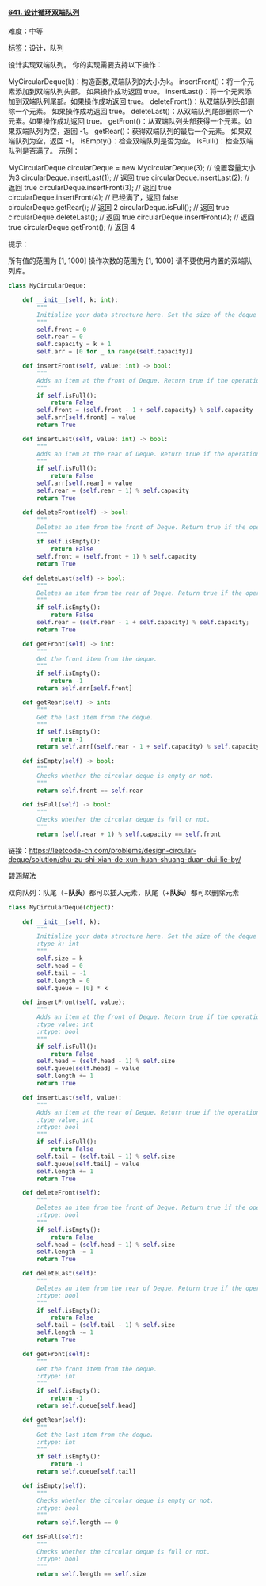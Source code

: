 #### [641. 设计循环双端队列](https://leetcode-cn.com/problems/design-circular-deque/)

难度：中等

标签：设计，队列

设计实现双端队列。
你的实现需要支持以下操作：

MyCircularDeque(k)：构造函数,双端队列的大小为k。
insertFront()：将一个元素添加到双端队列头部。 如果操作成功返回 true。
insertLast()：将一个元素添加到双端队列尾部。如果操作成功返回 true。
deleteFront()：从双端队列头部删除一个元素。 如果操作成功返回 true。
deleteLast()：从双端队列尾部删除一个元素。如果操作成功返回 true。
getFront()：从双端队列头部获得一个元素。如果双端队列为空，返回 -1。
getRear()：获得双端队列的最后一个元素。 如果双端队列为空，返回 -1。
isEmpty()：检查双端队列是否为空。
isFull()：检查双端队列是否满了。
示例：

MyCircularDeque circularDeque = new MycircularDeque(3); // 设置容量大小为3
circularDeque.insertLast(1);			        // 返回 true
circularDeque.insertLast(2);			        // 返回 true
circularDeque.insertFront(3);			        // 返回 true
circularDeque.insertFront(4);			        // 已经满了，返回 false
circularDeque.getRear();  				// 返回 2
circularDeque.isFull();				        // 返回 true
circularDeque.deleteLast();			        // 返回 true
circularDeque.insertFront(4);			        // 返回 true
circularDeque.getFront();				// 返回 4

 

提示：

所有值的范围为 [1, 1000]
操作次数的范围为 [1, 1000]
请不要使用内置的双端队列库。

```python
class MyCircularDeque:

    def __init__(self, k: int):
        """
        Initialize your data structure here. Set the size of the deque to be k.
        """
        self.front = 0
        self.rear = 0
        self.capacity = k + 1
        self.arr = [0 for _ in range(self.capacity)]

    def insertFront(self, value: int) -> bool:
        """
        Adds an item at the front of Deque. Return true if the operation is successful.
        """
        if self.isFull():
            return False
        self.front = (self.front - 1 + self.capacity) % self.capacity
        self.arr[self.front] = value
        return True

    def insertLast(self, value: int) -> bool:
        """
        Adds an item at the rear of Deque. Return true if the operation is successful.
        """
        if self.isFull():
            return False
        self.arr[self.rear] = value
        self.rear = (self.rear + 1) % self.capacity
        return True

    def deleteFront(self) -> bool:
        """
        Deletes an item from the front of Deque. Return true if the operation is successful.
        """
        if self.isEmpty():
            return False
        self.front = (self.front + 1) % self.capacity
        return True

    def deleteLast(self) -> bool:
        """
        Deletes an item from the rear of Deque. Return true if the operation is successful.
        """
        if self.isEmpty():
            return False
        self.rear = (self.rear - 1 + self.capacity) % self.capacity;
        return True

    def getFront(self) -> int:
        """
        Get the front item from the deque.
        """
        if self.isEmpty():
            return -1
        return self.arr[self.front]

    def getRear(self) -> int:
        """
        Get the last item from the deque.
        """
        if self.isEmpty():
            return -1
        return self.arr[(self.rear - 1 + self.capacity) % self.capacity]

    def isEmpty(self) -> bool:
        """
        Checks whether the circular deque is empty or not.
        """
        return self.front == self.rear

    def isFull(self) -> bool:
        """
        Checks whether the circular deque is full or not.
        """
        return (self.rear + 1) % self.capacity == self.front
```

链接：https://leetcode-cn.com/problems/design-circular-deque/solution/shu-zu-shi-xian-de-xun-huan-shuang-duan-dui-lie-by/

碧涵解法

双向队列：队尾（+**队头**）都可以插入元素，队尾（+**队头**）都可以删除元素

```python
class MyCircularDeque(object):

    def __init__(self, k):
        """
        Initialize your data structure here. Set the size of the deque to be k.
        :type k: int
        """
        self.size = k
        self.head = 0
        self.tail = -1
        self.length = 0
        self.queue = [0] * k        

    def insertFront(self, value):
        """
        Adds an item at the front of Deque. Return true if the operation is successful.
        :type value: int
        :rtype: bool
        """
        if self.isFull():
            return False
        self.head = (self.head - 1) % self.size
        self.queue[self.head] = value
        self.length += 1
        return True

    def insertLast(self, value):
        """
        Adds an item at the rear of Deque. Return true if the operation is successful.
        :type value: int
        :rtype: bool
        """
        if self.isFull():
            return False
        self.tail = (self.tail + 1) % self.size
        self.queue[self.tail] = value
        self.length += 1
        return True        

    def deleteFront(self):
        """
        Deletes an item from the front of Deque. Return true if the operation is successful.
        :rtype: bool
        """
        if self.isEmpty():
            return False
        self.head = (self.head + 1) % self.size
        self.length -= 1
        return True    

    def deleteLast(self):
        """
        Deletes an item from the rear of Deque. Return true if the operation is successful.
        :rtype: bool
        """
        if self.isEmpty():
            return False
        self.tail = (self.tail - 1) % self.size
        self.length -= 1
        return True        

    def getFront(self):
        """
        Get the front item from the deque.
        :rtype: int
        """
        if self.isEmpty():
            return -1
        return self.queue[self.head]

    def getRear(self):
        """
        Get the last item from the deque.
        :rtype: int
        """
        if self.isEmpty():
            return -1
        return self.queue[self.tail]

    def isEmpty(self):
        """
        Checks whether the circular deque is empty or not.
        :rtype: bool
        """
        return self.length == 0        

    def isFull(self):
        """
        Checks whether the circular deque is full or not.
        :rtype: bool
        """
        return self.length == self.size
```

